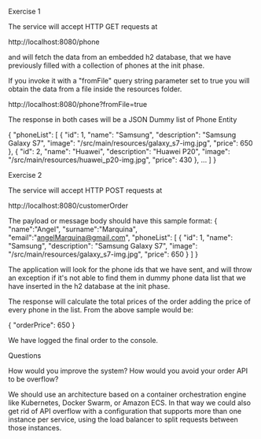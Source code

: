 Exercise 1 

The service will accept HTTP GET requests at 

http://localhost:8080/phone

and will fetch the data from an embedded h2 database, that we have previously filled with a collection of phones at the init phase. 

If you invoke it with a "fromFile" query string parameter set to true you will obtain the data from a file inside the resources folder.

http://localhost:8080/phone?fromFile=true

The response in both cases will be a JSON Dummy list of Phone Entity

{
    "phoneList": [
        { "id": 1, "name": "Samsung", "description": "Samsung Galaxy S7", "image": "/src/main/resources/galaxy_s7-img.jpg", "price": 650 },
        { "id": 2, "name": "Huawei", "description": "Huawei P20", "image": "/src/main/resources/huawei_p20-img.jpg", "price": 430 }, 
        ...
    ]
}

Exercise 2

The service will accept HTTP POST requests at

http://localhost:8080/customerOrder

The payload or message body should have this sample format:
{
   "name":"Angel",
   "surname":"Marquina",
   "email":"angelMarquina@gmail.com",
    "phoneList": [
        {
            "id": 1,
            "name": "Samsung",
            "description": "Samsung Galaxy S7",
            "image": "/src/main/resources/galaxy_s7-img.jpg",
            "price": 650
        }
    ]
}

The application will look for the phone ids that we have sent, and will throw an exception if it's not able to find them in dummy phone data list that we have inserted in the h2 database at the init phase.

The response will calculate the total prices of the order adding the price of every phone in the list. From the above sample would be:

{
    "orderPrice": 650
}

We have logged the final order to the console.


Questions

How would you improve the system? How would you avoid your order API to be overflow?

We should use an architecture based on a container orchestration engine like Kubernetes, Docker Swarm, or Amazon ECS. In that way we could also get rid of API overflow with a configuration that supports more than one instance per service, using the load balancer to split requests between those instances.


